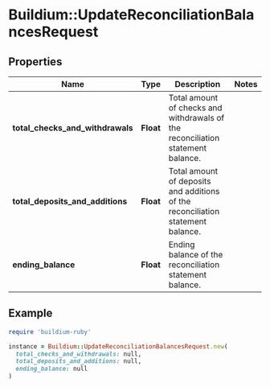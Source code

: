 # Buildium::UpdateReconciliationBalancesRequest

## Properties

| Name | Type | Description | Notes |
| ---- | ---- | ----------- | ----- |
| **total_checks_and_withdrawals** | **Float** | Total amount of checks and withdrawals of the reconciliation statement balance. |  |
| **total_deposits_and_additions** | **Float** | Total amount of deposits and additions of the reconciliation statement balance. |  |
| **ending_balance** | **Float** | Ending balance of the reconciliation statement balance. |  |

## Example

```ruby
require 'buildium-ruby'

instance = Buildium::UpdateReconciliationBalancesRequest.new(
  total_checks_and_withdrawals: null,
  total_deposits_and_additions: null,
  ending_balance: null
)
```

